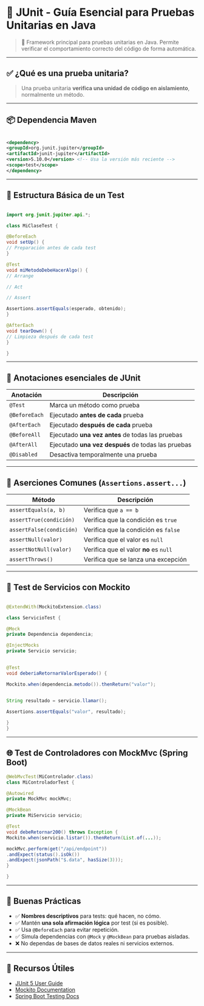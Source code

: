   

# 🧪 JUnit - Guía Esencial para Pruebas Unitarias en Java


> 📘 Framework principal para pruebas unitarias en Java. Permite verificar el comportamiento correcto del código de forma automática.

---
## ✅ ¿Qué es una prueba unitaria?

> Una prueba unitaria **verifica una unidad de código en aislamiento**, normalmente un método.
---
## 📦 Dependencia Maven


```xml

<dependency>
<groupId>org.junit.jupiter</groupId>
<artifactId>junit-jupiter</artifactId>
<version>5.10.0</version> <!-- Usa la versión más reciente -->
<scope>test</scope>
</dependency>

```

---

## 🧱 Estructura Básica de un Test

```java

import org.junit.jupiter.api.*;

class MiClaseTest {

@BeforeEach
void setUp() {
// Preparación antes de cada test
}

@Test
void miMetodoDebeHacerAlgo() {
// Arrange

// Act

// Assert

Assertions.assertEquals(esperado, obtenido);
}

@AfterEach
void tearDown() {
// Limpieza después de cada test
}

}
```

---
 ## 🧪 Anotaciones esenciales de JUnit

| Anotación       | Descripción                                                  |
|------------------|-------------------------------------------------------------|
| `@Test`          | Marca un método como prueba                                 |
| `@BeforeEach`    | Ejecutado **antes de cada** prueba                          |
| `@AfterEach`     | Ejecutado **después de cada** prueba                        |
| `@BeforeAll`     | Ejecutado **una vez antes** de todas las pruebas            |
| `@AfterAll`      | Ejecutado **una vez después** de todas las pruebas          |
| `@Disabled`      | Desactiva temporalmente una prueba                          |

---

## 🧪 Aserciones Comunes (`Assertions.assert...`)

| Método                    | Descripción                                  |
|---------------------------|----------------------------------------------|
| `assertEquals(a, b)`      | Verifica que `a == b`                        |
| `assertTrue(condición)`   | Verifica que la condición es `true`         |
| `assertFalse(condición)`  | Verifica que la condición es `false`        |
| `assertNull(valor)`       | Verifica que el valor es `null`             |
| `assertNotNull(valor)`    | Verifica que el valor **no** es `null`      |
| `assertThrows()`          | Verifica que se lanza una excepción         |

---
## 🧪 Test de Servicios con Mockito

```java

@ExtendWith(MockitoExtension.class)

class ServicioTest {

@Mock
private Dependencia dependencia;

@InjectMocks
private Servicio servicio;

  
@Test
void deberiaRetornarValorEsperado() {

Mockito.when(dependencia.metodo()).thenReturn("valor");

  
String resultado = servicio.llamar();

Assertions.assertEquals("valor", resultado);

}
}

```

---
## 🌐 Test de Controladores con MockMvc (Spring Boot)


```java
@WebMvcTest(MiControlador.class)
class MiControladorTest {

@Autowired
private MockMvc mockMvc;

@MockBean
private MiServicio servicio;

@Test
void debeRetornar200() throws Exception {
Mockito.when(servicio.listar()).thenReturn(List.of(...));

mockMvc.perform(get("/api/endpoint"))
.andExpect(status().isOk())
.andExpect(jsonPath("$.data", hasSize(3)));
}

}
```

---
## 🧠 Buenas Prácticas

- ✅ **Nombres descriptivos** para tests: qué hacen, no cómo.
- ✅ Mantén **una sola afirmación lógica** por test (si es posible).
- ✅ Usa `@BeforeEach` para evitar repetición.
- ✅ Simula dependencias con `@Mock` y `@MockBean` para pruebas aisladas.
- ❌ No dependas de bases de datos reales ni servicios externos.
---
## 📎 Recursos Útiles

- [JUnit 5 User Guide](https://junit.org/junit5/docs/current/user-guide/)
- [Mockito Documentation](https://site.mockito.org/)
- [Spring Boot Testing Docs](https://docs.spring.io/spring-boot/docs/current/reference/html/features.html#features.testing)